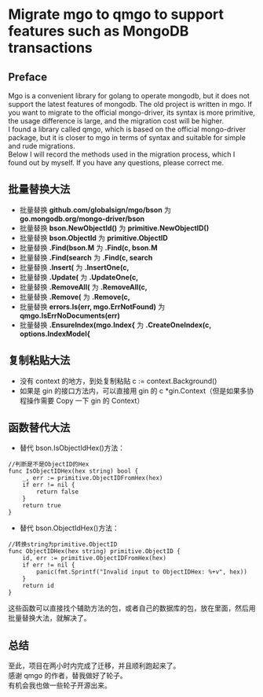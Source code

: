 # Migrate mgo to qmgo to support features such as MongoDB transactions

## Preface

Mgo is a convenient library for golang to operate mongodb, but it does not
support the latest features of mongodb. The old project is written in mgo. If
you want to migrate to the official mongo-driver, its syntax is more primitive,
the usage difference is large, and the migration cost will be higher.  
I found a library called qmgo, which is based on the official mongo-driver
package, but it is closer to mgo in terms of syntax and suitable for simple and
rude migrations.  
Below I will record the methods used in the migration process, which I found out
by myself. If you have any questions, please correct me.

## 批量替换大法

- 批量替换 **github.com/globalsign/mgo/bson** 为 **go.mongodb.org/mongo-driver/bson**
- 批量替换 **bson.NewObjectId()** 为 **primitive.NewObjectID()**
- 批量替换 **bson.ObjectId** 为 **primitive.ObjectID**
- 批量替换 **.Find(bson.M** 为 **.Find(c, bson.M**
- 批量替换 **.Find(search** 为 **.Find(c, search**
- 批量替换 **.Insert(** 为 **.InsertOne(c,**
- 批量替换 **.Update(** 为 **.UpdateOne(c,**
- 批量替换 **.RemoveAll(** 为 **.RemoveAll(c,**
- 批量替换 **.Remove(** 为 **.Remove(c,**
- 批量替换 **errors.Is(err, mgo.ErrNotFound)** 为 **qmgo.IsErrNoDocuments(err)**
- 批量替换 **.EnsureIndex(mgo.Index{** 为
  **.CreateOneIndex(c, options.IndexModel{**

## 复制粘贴大法

- 没有 context 的地方，到处复制粘贴 c := context.Background()
- 如果是 gin 的接口方法内，可以直接用 gin 的 c \*gin.Context（但是如果多协程操作需要 Copy 一下 gin 的 Context）

## 函数替代大法

- 替代 bson.IsObjectIdHex()方法：

```
//判断是不是ObjectID的Hex
func IsObjectIDHex(hex string) bool {
	_, err := primitive.ObjectIDFromHex(hex)
	if err != nil {
		return false
	}
	return true
}
```

- 替代 bson.ObjectIdHex()方法：

```
//转换string为primitive.ObjectID
func ObjectIDHex(hex string) primitive.ObjectID {
	id, err := primitive.ObjectIDFromHex(hex)
	if err != nil {
		panic(fmt.Sprintf("Invalid input to ObjectIDHex: %+v", hex))
	}
	return id
}
```

这些函数可以直接找个辅助方法的包，或者自己的数据库的包，放在里面，然后用批量替换大法，就解决了。

## 总结

至此，项目在两小时内完成了迁移，并且顺利跑起来了。  
感谢 qmgo 的作者，替我做好了轮子。  
有机会我也做一些轮子开源出来。
